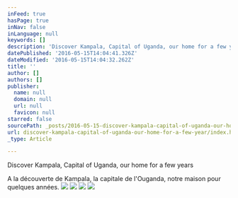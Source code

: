 ```yaml
---
inFeed: true
hasPage: true
inNav: false
inLanguage: null
keywords: []
description: 'Discover Kampala, Capital of Uganda, our home for a few years '
datePublished: '2016-05-15T14:04:41.326Z'
dateModified: '2016-05-15T14:04:32.262Z'
title: ''
author: []
authors: []
publisher:
  name: null
  domain: null
  url: null
  favicon: null
starred: false
sourcePath: _posts/2016-05-15-discover-kampala-capital-of-uganda-our-home-for-a-few-year.md
url: discover-kampala-capital-of-uganda-our-home-for-a-few-year/index.html
_type: Article

---
```

Discover Kampala, Capital of Uganda, our home for a few years 

A la découverte de Kampala, la capitale de l'Ouganda, notre maison pour quelques années.
![](https://the-grid-user-content.s3-us-west-2.amazonaws.com/8c47abc9-dd11-44ad-b511-7753e4e224a0.jpg)
![](https://the-grid-user-content.s3-us-west-2.amazonaws.com/634a445f-c730-4c3d-b6bf-a8e43e720cc1.jpg)
![](https://the-grid-user-content.s3-us-west-2.amazonaws.com/5a0bab26-9789-4f30-a7bd-3cdbc11acdeb.jpg)
![](https://the-grid-user-content.s3-us-west-2.amazonaws.com/79259005-57dc-462b-aae3-4b6a56c688b9.jpg)